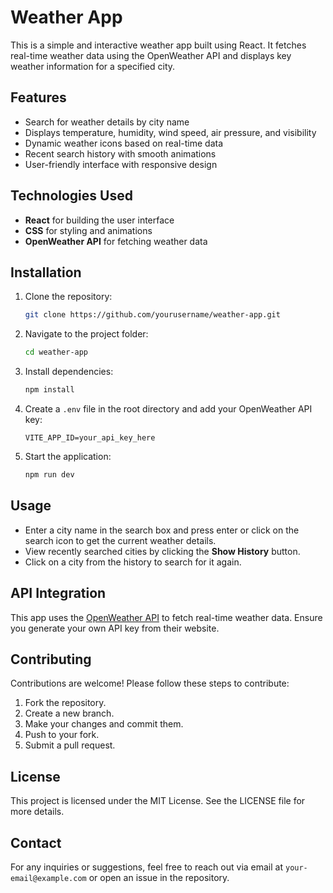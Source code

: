 # Weather App

This is a simple and interactive weather app built using React. It fetches real-time weather data using the OpenWeather API and displays key weather information for a specified city.

## Features

- Search for weather details by city name
- Displays temperature, humidity, wind speed, air pressure, and visibility
- Dynamic weather icons based on real-time data
- Recent search history with smooth animations
- User-friendly interface with responsive design

## Technologies Used

- **React** for building the user interface
- **CSS** for styling and animations
- **OpenWeather API** for fetching weather data

## Installation

1. Clone the repository:
   ```bash
   git clone https://github.com/yourusername/weather-app.git
   ```
2. Navigate to the project folder:
   ```bash
   cd weather-app
   ```
3. Install dependencies:
   ```bash
   npm install
   ```
4. Create a `.env` file in the root directory and add your OpenWeather API key:
   ```env
   VITE_APP_ID=your_api_key_here
   ```
5. Start the application:
   ```bash
   npm run dev
   ```

## Usage

- Enter a city name in the search box and press enter or click on the search icon to get the current weather details.
- View recently searched cities by clicking the **Show History** button.
- Click on a city from the history to search for it again.

## API Integration

This app uses the [OpenWeather API](https://openweathermap.org/api) to fetch real-time weather data. Ensure you generate your own API key from their website.

## Contributing

Contributions are welcome! Please follow these steps to contribute:

1. Fork the repository.
2. Create a new branch.
3. Make your changes and commit them.
4. Push to your fork.
5. Submit a pull request.

## License

This project is licensed under the MIT License. See the LICENSE file for more details.

## Contact

For any inquiries or suggestions, feel free to reach out via email at `your-email@example.com` or open an issue in the repository.
